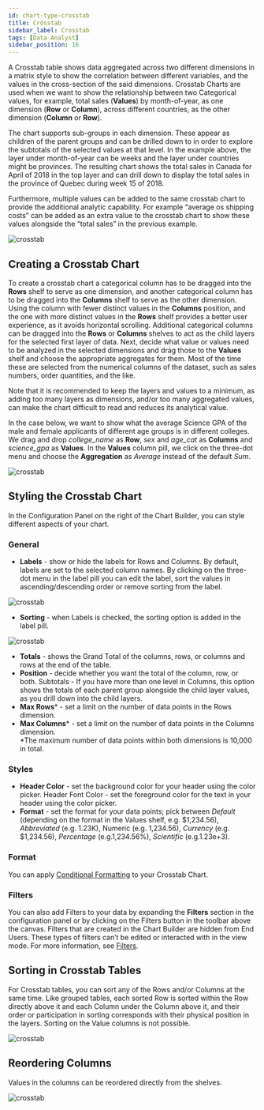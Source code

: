 ```yaml
---
id: chart-type-crosstab
title: Crosstab
sidebar_label: Crosstab
tags: [Data Analyst]
sidebar_position: 16
---
```


<div style={{textAlign: "justify"}}>

A Crosstab table shows data aggregated across two different dimensions in a matrix style to show the correlation between different variables, and the values in the cross-section of the said dimensions. Crosstab Charts are used when we want to show the relationship between two Categorical values, for example, total sales (**Values**) by month-of-year, as one dimension (**Row** or **Column**), across different countries, as the other dimension (**Column** or **Row**). 

The chart supports sub-groups in each dimension. These appear as children of the parent groups and can be drilled down to in order to explore the subtotals of the selected values at that level. In the example above, the layer under month-of-year can be weeks and the layer under countries might be provinces. The resulting chart shows the total sales in Canada for April of 2018 in the top layer and can drill down to display the total sales in the province of Quebec during week 15 of 2018.
 
Furthermore, multiple values can be added to the same crosstab chart to provide the additional analytic capability. For example “average os shipping costs” can be added as an extra value to the crosstab chart to show these values alongside the “total sales” in the previous example.

![crosstab](https://s3.amazonaws.com/cdn.qrvey.com/documentation_assets/ui-docs/dataviews/chart-types-all/Crosstab/crosstab.png#thumbnail)


## Creating a Crosstab Chart
To create a crosstab chart a categorical column has to be dragged into the **Rows** shelf to serve as one dimension, and another categorical column has to be dragged into the **Columns** shelf to serve as the other dimension. Using the column with fewer distinct values in the **Columns** position, and the one with more distinct values in the **Rows** shelf provides a better user experience, as it avoids horizontal scrolling. 
Additional categorical columns can be dragged into the **Rows** or **Columns** shelves to act as the child layers for the selected first layer of data. 
Next, decide what value or values need to be analyzed in the selected dimensions and drag those to the **Values** shelf and choose the appropriate aggregates for them. Most of the time these are selected from the numerical columns of the dataset, such as sales numbers, order quantities, and the like.

Note that it is recommended to keep the layers and values to a minimum, as adding too many layers as dimensions, and/or too many aggregated values, can make the chart difficult to read and reduces its analytical value.

In the case below, we want to show what the average Science GPA of the male and female applicants of different age groups is in different colleges.
We drag and drop *college_name* as **Row**, *sex* and *age_cat* as **Columns** and *science_gpa* as **Values**. In the **Values** column pill, we click on the three-dot menu and choose the **Aggregation** as *Average* instead of the default *Sum*.

![crosstab](https://s3.amazonaws.com/cdn.qrvey.com/documentation_assets/ui-docs/dataviews/chart-types-all/Crosstab/create.gif#thumbnail)


## Styling the Crosstab Chart
In the Configuration Panel on the right of the Chart Builder, you can style different aspects of your chart.

### General
* **Labels** - show or hide the labels for Rows and Columns. By default, labels are set to the selected column names. By clicking on the three-dot menu in the label pill you can edit the label, sort the values in ascending/descending order or remove sorting from the label.

![crosstab](https://s3.amazonaws.com/cdn.qrvey.com/documentation_assets/ui-docs/dataviews/chart-types-all/Crosstab/labels.png#thumbnail)


* **Sorting** - when Labels is checked, the sorting option is added in the label pill.

![crosstab](https://s3.amazonaws.com/cdn.qrvey.com/documentation_assets/ui-docs/dataviews/chart-types-all/Crosstab/sorting.png#thumbnail)



* **Totals** - shows the Grand Total of the columns, rows, or columns and rows at the end of the table.
* **Position** - decide whether you want the total of the column, row, or both.
Subtotals - If you have more than one level in Columns, this option shows the totals of each parent group alongside the child layer values, as you drill down into the child layers. 
* **Max Rows*** - set a limit on the number of data points in the Rows dimension. 
* **Max Columns*** - set a limit on the number of data points in the Columns dimension.<br />
*The maximum number of data points within both dimensions is 10,000 in total.

### Styles
* **Header Color** - set the background color for your header using the color picker. 
Header Font Color - set the foreground color for the text in your header using the color picker.  
* **Format** - set the format for your data points; pick between *Default* (depending on the format in the Values shelf, e.g. $1,234.56), *Abbreviated* (e.g. 1.23K), Numeric (e.g. 1,234.56), *Currency* (e.g. $1,234.56), *Percentage* (e.g.1,234.56%), *Scientific* (e.g.1.23e+3). 

### Format
You can apply [Conditional Formatting](../09-Configure%20charts/chart-format.md#small-multiples#conditional-formatting) to your Crosstab Chart.
 
### Filters
You can also add Filters to your data by expanding the **Filters** section in the configuration panel or by clicking on the Filters button in the toolbar above the canvas.
Filters that are created in the Chart Builder are hidden from End Users. These types of filters can’t be edited or interacted with in the view mode. For more information, see [Filters](../09-Configure%20charts/chart-filters.md).


## Sorting in Crosstab Tables
For Crosstab tables, you can sort any of the Rows and/or Columns at the same time. Like grouped tables, each sorted Row is sorted within the Row directly above it and each Column under the Column above it, and their order or participation in sorting corresponds with their physical position in the layers. Sorting on the Value columns is not possible.

![crosstab](https://s3.amazonaws.com/cdn.qrvey.com/documentation_assets/ui-docs/dataviews/chart-types-all/Crosstab/sorting.gif#thumbnail)


## Reordering Columns

Values in the columns can be reordered directly from the shelves.

![crosstab](https://s3.amazonaws.com/cdn.qrvey.com/documentation_assets/ui-docs/dataviews/chart-types-all/Crosstab/reorder.gif#thumbnail)



</div>